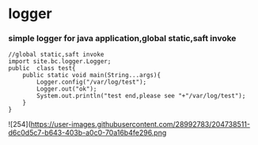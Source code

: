 # logger
### simple logger for java application,global static,saft invoke
```
//global static,saft invoke
import site.bc.logger.Logger;
public  class test{
    public static void main(String...args){
        Logger.config("/var/log/test");
        Logger.out("ok");
        System.out.println("test end,please see "+"/var/log/test");
    }
}
```
![254](https://user-images.githubusercontent.com/28992783/204738511-d6c0d5c7-b643-403b-a0c0-70a16b4fe296.png
